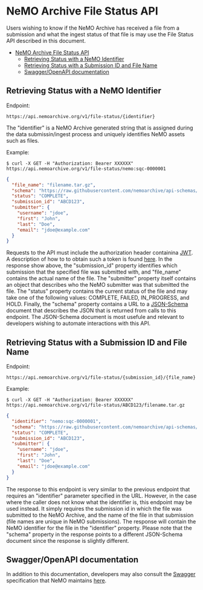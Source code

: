 # NeMO Archive File Status API

Users wishing to know if the NeMO Archive has received a file from a submission and what the ingest status of that file is may use the File Status API described in this document.

- [NeMO Archive File Status API](#nemo-archive-file-status-api)
  - [Retrieving Status with a NeMO Identifier](#retrieving-status-with-a-nemo-identifier)
  - [Retrieving Status with a Submission ID and File Name](#retrieving-status-with-a-submission-id-and-file-name)
  - [Swagger/OpenAPI documentation](#swaggeropenapi-documentation)

## Retrieving Status with a NeMO Identifier

Endpoint:

`https://api.nemoarchive.org/v1/file-status/{identifier}`

The "identifier" is a NeMO Archive generated string that is assigned during the data submissin/ingest process
and uniquely identifies NeMO assets such as files.

Example:

`$ curl -X GET -H "Authorization: Bearer XXXXXX" https://api.nemoarchive.org/v1/file-status/nemo:sqc-0000001`

```json
{
  "file_name": "filename.tar.gz",
  "schema": "https://raw.githubusercontent.com/nemoarchive/api-schemas/main/file-status-api/identifier_response.json",
  "status": "COMPLETE",
  "submission_id": "ABCD123",
  "submitter": {
    "username": "jdoe",
    "first": "John",
    "last": "Doe",
    "email": "jdoe@example.com"
  }
}
```

Requests to the API must include the authorization header containina [JWT](https://jwt.io). A description of how to to obtain such a token is found [here](api-logins.md). In the response show above, the "submission_id" property identifies which submission that the specified file was submitted with, and "file_name" contains the actual name of the file. The "submitter" property itself contains an object that describes who the NeMO submitter was that submitted the file. The "status" property contains the current status of the file and may take one of the following values:  COMPLETE, FAILED, IN_PROGRESS, and HOLD. Finally, the "schema" property contains a URL to a [JSON-Schema](https://json-schema.org) document that describes the JSON that is returned from calls to this endpoint. The JSON-Schema document is most usefule and relevant to developers wishing to automate interactions with this API.

## Retrieving Status with a Submission ID and File Name

Endpoint:

`https://api.nemoarchive.org/v1/file-status/{submission_id}/{file_name}`

Example:

`$ curl -X GET -H "Authorization: Bearer XXXXXX" https://api.nemoarchive.org/v1/file-status/ABCD123/filename.tar.gz`

```json
{
  "identifier": "nemo:sqc-0000001",
  "schema": "https://raw.githubusercontent.com/nemoarchive/api-schemas/main/file-status-api/sub_id_filename_response.json",
  "status": "COMPLETE",
  "submission_id": "ABCD123",
  "submitter": {
    "username": "jdoe",
    "first": "John",
    "last": "Doe",
    "email": "jdoe@example.com"
  }
}
```

The response to this endpoint is very similar to the previous endpoint that requires an "identifier" parameter specified in the URL. However, in the case where the caller does not know what the identifier is, this endpoint may be used instead. It simply requires the submission id in which the file was submitted to the NeMO Archive, and the name of the file in that submission (file names are unique in NeMO submissions). The response will contain the NeMO identifier for the file in the "identifier" property. Please note that the "schema" property in the response points to a different JSON-Schema document since the response is slightly different.

## Swagger/OpenAPI documentation

In addition to this documentation, developers may also consult the [Swagger](https://swagger.io) specification that NeMO maintains [here](https://app.swaggerhub.com/apis/UMIGS/NeMO_file_status/1.0).
